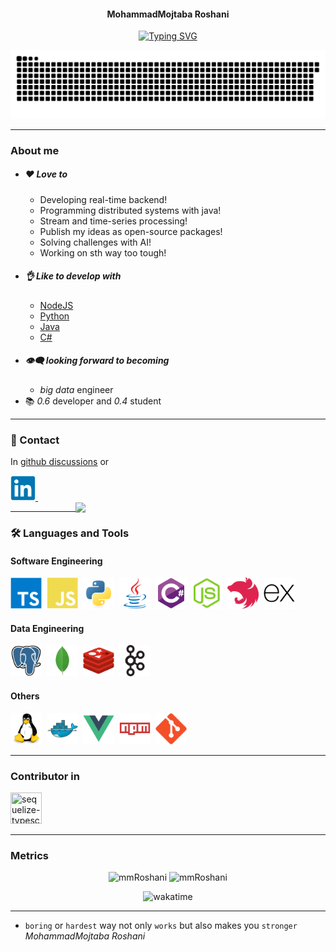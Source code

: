 <div align="center">
    
####  MohammadMojtaba Roshani
[![Typing SVG](https://readme-typing-svg.demolab.com?font=Fira+Code&size=12&pause=1000&color=000000&center=true&vCenter=true&repeat=false&width=435&lines=Junior+software+%26+data+engineer)](https://git.io/typing-svg)
    
  ![Snake animation](https://github.com/mmRoshani/mmRoshani/blob/output/github-contribution-grid-snake.svg)

</div>

---

### About me

  - ##### ❤ Love to
    - Developing real-time backend!
    - Programming distributed systems with java!
    - Stream and time-series processing!
    - Publish my ideas as open-source packages!
    - Solving challenges with AI!
    - Working on sth way too tough!
  - ##### 👌 Like to develop with
      -   [NodeJS](https://nodejs.org/) 
      -   [Python](https://www.python.org/)
      -   [Java](https://www.AreYouKiddingMe/answer?query=yes/)
      -   [C#](https://www.AreYouKiddingMe/answer?query=yes/)
  - ##### 👁‍🗨 looking forward to becoming
    -  *big data* engineer
  - 📚 *0.6* developer and *0.4* student

---

### :call_me_hand: Contact

In [github discussions](https://github.com/mmRoshani/mmRoshani/discussions) or

<div id="badges">
  
  <a href="https://www.linkedin.com/in/mohammad-mojtaba-roshani">
    <img src="https://github.com/devicons/devicon/blob/master/icons/linkedin/linkedin-original.svg" alt="LinkedIn Badge" width="40" height="40"/>
  </a>&nbsp; 
  
</div>


<img align="right" height="" width="400em" src="https://github-readme-stats.vercel.app/api/wakatime?username=mmroshani&hide_title=true&hide_border=true&langs_count=20&bg_color=00000000&text_color=777" />

---

### :hammer_and_wrench: Languages and Tools

#### Software Engineering
<div>
  <img src="https://github.com/devicons/devicon/blob/master/icons/typescript/typescript-original.svg" title="typescript" alt="typescript" width="50" height="50"/>&nbsp;
    <img src="https://github.com/devicons/devicon/blob/master/icons/javascript/javascript-plain.svg" title="javascript" alt="javascript" width="50" height="50"/>&nbsp;
  <img src="https://github.com/devicons/devicon/blob/master/icons/python/python-original.svg" title="Python" alt="Python" width="50" height="50"/>&nbsp;
   <img src="https://github.com/devicons/devicon/blob/master/icons/java/java-original.svg" title="java" **alt="java" width="50" height="50"/>&nbsp;
    <img src="https://github.com/devicons/devicon/blob/master/icons/csharp/csharp-original.svg" title="csharp" **alt="csharp" width="50" height="50"/>&nbsp;
  <img src="https://github.com/devicons/devicon/blob/master/icons/nodejs/nodejs-original.svg" title="node-js" **alt="node-js" width="50" height="50"/>&nbsp;
  <img src="https://github.com/devicons/devicon/blob/master/icons/nestjs/nestjs-plain.svg" title="nestjs" **alt="nestjs" width="50" height="50"/>&nbsp;
    <img src="https://github.com/devicons/devicon/blob/master/icons/express/express-original.svg" title="express" **alt="express" width="50" height="50"/>&nbsp;
</div>

#### Data Engineering

<div>
<img src="https://github.com/devicons/devicon/blob/master/icons/postgresql/postgresql-original.svg" title="postgresql" **alt="postgresql" width="50" height="50"/>&nbsp;    
<img src="https://github.com/devicons/devicon/blob/master/icons/mongodb/mongodb-original.svg" title="mongodb" **alt="mongodb" width="50" height="50"/>&nbsp;
<img src="https://github.com/devicons/devicon/blob/master/icons/redis/redis-original.svg" title="redis" **alt="redis" width="50" height="50"/>&nbsp;
<img src="https://github.com/devicons/devicon/blob/master/icons/apachekafka/apachekafka-original.svg" title="kafka" **alt="kafka" width="50" height="50"/>&nbsp;
</div>


#### Others

<div>
    <img src="https://github.com/devicons/devicon/blob/master/icons/linux/linux-original.svg" title="linux" **alt="linux" width="50" height="50"/>&nbsp;
      <img src="https://github.com/devicons/devicon/blob/master/icons/docker/docker-original.svg" title="docker" **alt="docker" width="50" height="50"/>&nbsp;
  <img src="https://github.com/devicons/devicon/blob/master/icons/vuejs/vuejs-original.svg" title="vuejs" **alt="vuejs" width="50" height="50"/>&nbsp;
    <img src="https://github.com/devicons/devicon/blob/master/icons/npm/npm-original-wordmark.svg" title="nestjs" **alt="nestjs" width="50" height="50"/>&nbsp;
        <img src="https://github.com/devicons/devicon/blob/master/icons/git/git-original.svg" title="git" **alt="git" width="50" height="50"/>&nbsp;
</div>

---

### Contributor in

<div>
<a href="https://www.npmjs.com/package/sequelize-typescript-migration-lts"  target="_blank"><img src="https://github.com/mmRoshani/sequelize-typescript-migration/blob/master/doc/assets/sequelize-logo-443x512.png" title="sequelize-typescript-migration-lts" **alt="sequelize-typescript-migration-lts" width="50" height="50"/></a>&nbsp; 
</div>


---

### Metrics

<div align="center">
  
<p> <img height="180em" src="https://github-readme-stats-git-masterrstaa-rickstaa.vercel.app/api?username=mmRoshani&show_icons=true&theme=algolia&include_all_commits=true&count_private=true" alt="mmRoshani"/> <img height="180em" src="https://github-readme-stats-git-masterrstaa-rickstaa.vercel.app/api/top-langs/?username=mmRoshani&layout=compact&langs_count=7&theme=algolia"alt="mmRoshani"/>
    </p>
 <img src="https://wakatime.com/badge/user/8cc922b8-6cfd-4fe1-9f90-c85b808944f1.svg" alt="wakatime" />
 
 
</div>
 
---

- `boring` or `hardest` way not only `works` but also makes you `stronger` *MohammadMojtaba Roshani*
